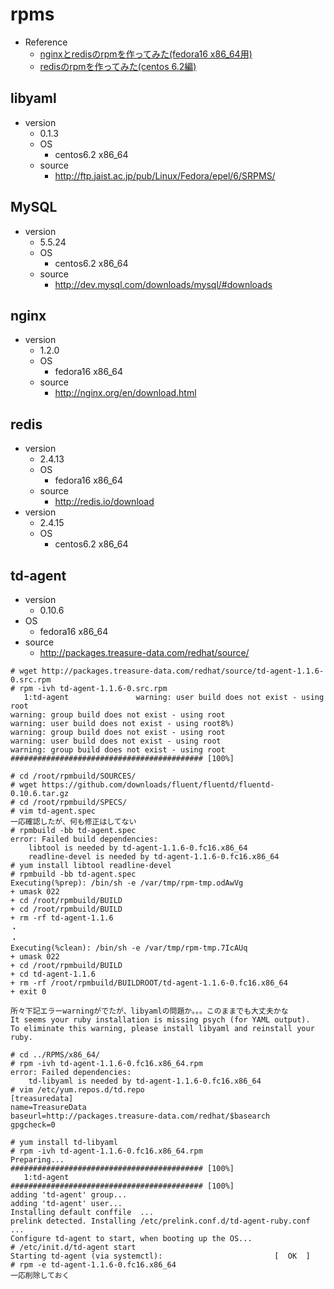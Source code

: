 rpms
====

* Reference
    * [nginxとredisのrpmを作ってみた(fedora16 x86_64用)](http://spring-mt.tumblr.com/post/23156957111/nginx-redis-rpm-fedora16-x86-64)
    * [redisのrpmを作ってみた(centos 6.2編)](http://spring-mt.tumblr.com/post/26409034144/redis-rpm-centos-6-2)

## libyaml
* version
    * 0.1.3
    * OS
        * centos6.2 x86_64
    * source
        * http://ftp.jaist.ac.jp/pub/Linux/Fedora/epel/6/SRPMS/

## MySQL
* version
    * 5.5.24
    * OS
        * centos6.2 x86_64
    * source
        * http://dev.mysql.com/downloads/mysql/#downloads

## nginx
* version
    * 1.2.0
    * OS
        * fedora16 x86_64
    * source
        * http://nginx.org/en/download.html

## redis
* version
    * 2.4.13
    * OS
        * fedora16 x86_64
    * source
        * http://redis.io/download
* version
    * 2.4.15
    * OS
        * centos6.2 x86_64

## td-agent
* version
    * 0.10.6
* OS
    * fedora16 x86_64
* source 
    * http://packages.treasure-data.com/redhat/source/

~~~~
# wget http://packages.treasure-data.com/redhat/source/td-agent-1.1.6-0.src.rpm
# rpm -ivh td-agent-1.1.6-0.src.rpm 
   1:td-agent               warning: user build does not exist - using root
warning: group build does not exist - using root
warning: user build does not exist - using root8%)
warning: group build does not exist - using root
warning: user build does not exist - using root
warning: group build does not exist - using root
########################################### [100%]

# cd /root/rpmbuild/SOURCES/
# wget https://github.com/downloads/fluent/fluentd/fluentd-0.10.6.tar.gz
# cd /root/rpmbuild/SPECS/
# vim td-agent.spec 
一応確認したが、何も修正はしてない
# rpmbuild -bb td-agent.spec 
error: Failed build dependencies:
	libtool is needed by td-agent-1.1.6-0.fc16.x86_64
	readline-devel is needed by td-agent-1.1.6-0.fc16.x86_64
# yum install libtool readline-devel
# rpmbuild -bb td-agent.spec 
Executing(%prep): /bin/sh -e /var/tmp/rpm-tmp.odAwVg
+ umask 022
+ cd /root/rpmbuild/BUILD
+ cd /root/rpmbuild/BUILD
+ rm -rf td-agent-1.1.6
・
・
Executing(%clean): /bin/sh -e /var/tmp/rpm-tmp.7IcAUq
+ umask 022
+ cd /root/rpmbuild/BUILD
+ cd td-agent-1.1.6
+ rm -rf /root/rpmbuild/BUILDROOT/td-agent-1.1.6-0.fc16.x86_64
+ exit 0

所々下記エラーwarningがでたが、libyamlの問題か。。。このままでも大丈夫かな
It seems your ruby installation is missing psych (for YAML output).
To eliminate this warning, please install libyaml and reinstall your ruby.

# cd ../RPMS/x86_64/
# rpm -ivh td-agent-1.1.6-0.fc16.x86_64.rpm
error: Failed dependencies:
	td-libyaml is needed by td-agent-1.1.6-0.fc16.x86_64
# vim /etc/yum.repos.d/td.repo
[treasuredata]
name=TreasureData
baseurl=http://packages.treasure-data.com/redhat/$basearch
gpgcheck=0

# yum install td-libyaml
# rpm -ivh td-agent-1.1.6-0.fc16.x86_64.rpm 
Preparing...                ########################################### [100%]
   1:td-agent               ########################################### [100%]
adding 'td-agent' group...
adding 'td-agent' user...
Installing default conffile  ...
prelink detected. Installing /etc/prelink.conf.d/td-agent-ruby.conf ...
Configure td-agent to start, when booting up the OS...
# /etc/init.d/td-agent start
Starting td-agent (via systemctl):                         [  OK  ]
# rpm -e td-agent-1.1.6-0.fc16.x86_64
一応削除しておく

~~~~


